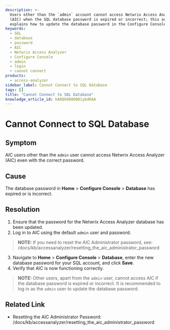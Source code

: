 ```yaml
---
description: >-
  Users other than the `admin` account cannot access Netwrix Access Analyzer
  (AIC) when the SQL database password is expired or incorrect; this article
  explains how to update the database password in the Configure Console.
keywords:
  - SQL
  - database
  - password
  - AIC
  - Netwrix Access Analyzer
  - Configure Console
  - admin
  - login
  - cannot connect
products:
  - access-analyzer
sidebar_label: Cannot Connect to SQL Database
tags: []
title: "Cannot Connect to SQL Database"
knowledge_article_id: kA0Qk0000001ybdKAA
---
```


# Cannot Connect to SQL Database

## Symptom
AIC users other than the `admin` user cannot access Netwrix Access Analyzer (AIC) even with the correct password.

## Cause
The database password in **Home** > **Configure Console** > **Database** has expired or is incorrect.

## Resolution
1. Ensure that the password for the Netwrix Access Analyzer database has been updated.
2. Log in to AIC using the default `admin` user and password.

> **NOTE:** If you need to reset the AIC Administrator password, see: /docs/kb/accessanalyzer/resetting_the_aic_administrator_password

3. Navigate to **Home** > **Configure Console** > **Database**, enter the new database password for your SQL account, and click **Save**.
4. Verify that AIC is now functioning correctly.

> **NOTE:** Other users, apart from the `admin` user, cannot access AIC if the database password is expired or incorrect. It is recommended to log in as the `admin` user to update the database password.

## Related Link
- Resetting the AIC Administrator Password: /docs/kb/accessanalyzer/resetting_the_aic_administrator_password

